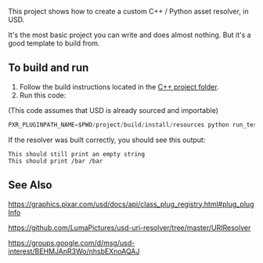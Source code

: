This project shows how to create a custom C++ / Python asset resolver,
in USD.

It's the most basic project you can write and does almost nothing. But
it's a good template to build from.


## To build and run
1. Follow the build instructions located in the [C++ project folder](./project).
2. Run this code:

(This code assumes that USD is already sourced and importable)

```python
PXR_PLUGINPATH_NAME=$PWD/project/build/install/resources python run_test/custom_resolver.py
```

If the resolver was built correctly, you should see this output:

```
This should still print an empty string
This should print /bar /bar
```


## See Also
https://graphics.pixar.com/usd/docs/api/class_plug_registry.html#plug_plugInfo

https://github.com/LumaPictures/usd-uri-resolver/tree/master/URIResolver

https://groups.google.com/d/msg/usd-interest/BEHMJAnR3Wo/nhsbEXnoAQAJ
